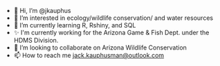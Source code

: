 - 👋 Hi, I’m @jkauphus
- 👀 I’m interested in ecology/wildlife conservation/ and water resources
- 🌱 I’m currently learning R, Rshiny, and SQL
- ✨ I'm currently working for the Arizona Game & Fish Dept. under the HDMS Division. 
- 💞️ I’m looking to collaborate on Arizona Wildlife Conservation
- 📫 How to reach me jack.kauphusman@outlook.com

<!---
jkauphus/jkauphus is a  special ✨ repository because its `README.md` (this file) appears on your GitHub profile.
You can click the Preview link to take a look at your changes.
--->
